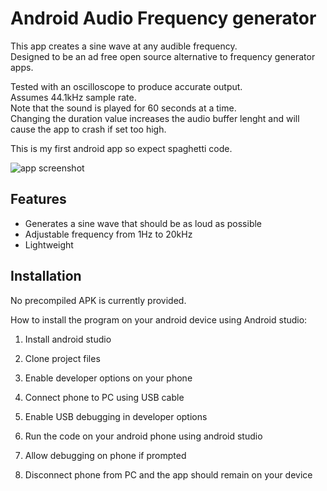 
# Android Audio Frequency generator

This app creates a sine wave at any audible frequency.  
Designed to be an ad free open source alternative to frequency generator apps.  

Tested with an oscilloscope to produce accurate output.  
Assumes 44.1kHz sample rate.  
Note that the sound is played for 60 seconds at a time.  
Changing the duration value increases the audio buffer lenght and will cause the app to crash if set too high.  

This is my first android app so expect spaghetti code.  

![app screenshot](https://github.com/CheapPizza/FreqGenAndroid/blob/main/screenshots/freq_app_screenshot.jpgraw=true)

## Features

- Generates a sine wave that should be as loud as possible
- Adjustable frequency from 1Hz to 20kHz
- Lightweight



## Installation

No precompiled APK is currently provided. 

How to install the program on your android device using Android studio:  

1. Install android studio  

2. Clone project files  

3. Enable developer options on your phone  

4. Connect phone to PC using USB cable  

5. Enable USB debugging in developer options  

6. Run the code on your android phone using android studio  

7. Allow debugging on phone if prompted  

8. Disconnect phone from PC and the app should remain on your device


